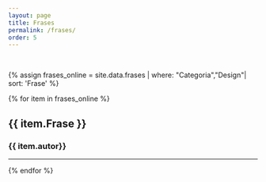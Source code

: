 ```yaml
---
layout: page
title: Frases
permalink: /frases/
order: 5
---
```

<br>

{% assign frases_online = site.data.frases  | where: "Categoria","Design"| sort: 'Frase'  %}

{% for item in frases_online %}
<h2 class="post-title">{{ item.Frase }}</h2>
<h3>{{ item.autor}}</h3>
 <hr/>
{% endfor %}
